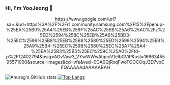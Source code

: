 ### Hi, I'm YooJeong 👋

<div align="center">https://www.google.com/url?sa=i&url=https%3A%2F%2Fr1.community.samsung.com%2Ft5%2Fpenup-%25EA%25B0%25A4%25EB%259F%25AC%25EB%25A6%25AC%2Fz%25ED%2594%258C%25EB%25A6%25BD3-%25EC%2599%25B8%25EB%25B6%2580%25ED%2599%2594%25EB%25A9%25B4-%25EC%259B%2580%25EC%25A7%25A4-%25EA%25B3%25B5%25EC%259C%25A0%2Ftd-p%2F12402794&psig=AOvVaw3_VYwWWwAtqcxV1eIbGViP&ust=1666345595571000&source=images&cd=vfe&ved=0CA0QjRxqFwoTCOCOqJ3D7voCFQAAAAAdAAAAABAH</div>

![Anurag's GitHub stats](https://github-readme-stats.vercel.app/api?username=jeongola&show_icons=true&theme=radical) [![Top Langs](https://github-readme-stats.vercel.app/api/top-langs/?username=jeongola&langs_count=10&layout=compact&theme=dark)](https://github.com/jeongola/jeongola)﻿
